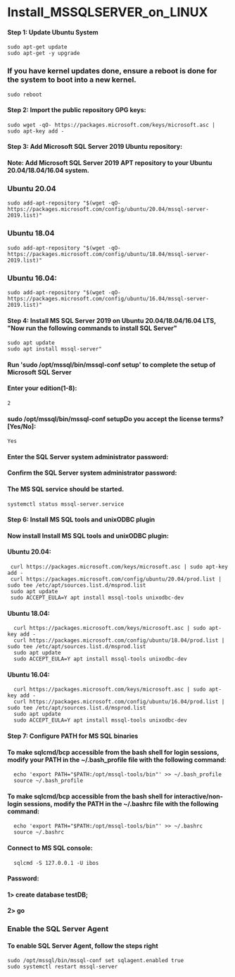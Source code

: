 # Install_MSSQLSERVER_on_LINUX

#### Step 1: Update Ubuntu System
    sudo apt-get update
    sudo apt-get -y upgrade
    
### If you have kernel updates done, ensure a reboot is done for the system to boot into a new kernel.
    sudo reboot
    
#### Step 2: Import the public repository GPG keys:
    sudo wget -qO- https://packages.microsoft.com/keys/microsoft.asc | sudo apt-key add -
#### Step 3: Add Microsoft SQL Server 2019 Ubuntu repository:
#### Note: Add Microsoft SQL Server 2019 APT repository to your Ubuntu 20.04/18.04/16.04 system.

### Ubuntu 20.04

    sudo add-apt-repository "$(wget -qO- https://packages.microsoft.com/config/ubuntu/20.04/mssql-server-2019.list)"
### Ubuntu 18.04

    sudo add-apt-repository "$(wget -qO- https://packages.microsoft.com/config/ubuntu/18.04/mssql-server-2019.list)"
### Ubuntu 16.04:
    sudo add-apt-repository "$(wget -qO- https://packages.microsoft.com/config/ubuntu/16.04/mssql-server-2019.list)"
#### Step 4: Install MS SQL Server 2019 on Ubuntu 20.04/18.04/16.04 LTS, "Now run the following commands to install SQL Server"

    sudo apt update
    sudo apt install mssql-server"
    
#### Run 'sudo /opt/mssql/bin/mssql-conf setup' to complete the setup of Microsoft SQL Server
    
#### Enter your edition(1-8): 
    2
#### sudo /opt/mssql/bin/mssql-conf setupDo you accept the license terms? [Yes/No]:
    Yes
#### Enter the SQL Server system administrator password:
#### Confirm the SQL Server system administrator password:

#### The MS SQL service should be started.
    systemctl status mssql-server.service 
#### Step 6: Install MS SQL tools and unixODBC plugin
#### Now install Install MS SQL tools and unixODBC plugin:
#### Ubuntu 20.04:
     curl https://packages.microsoft.com/keys/microsoft.asc | sudo apt-key add -
     curl https://packages.microsoft.com/config/ubuntu/20.04/prod.list | sudo tee /etc/apt/sources.list.d/msprod.list
     sudo apt update 
     sudo ACCEPT_EULA=Y apt install mssql-tools unixodbc-dev
#### Ubuntu 18.04:
      curl https://packages.microsoft.com/keys/microsoft.asc | sudo apt-key add -
      curl https://packages.microsoft.com/config/ubuntu/18.04/prod.list | sudo tee /etc/apt/sources.list.d/msprod.list
      sudo apt update
      sudo ACCEPT_EULA=Y apt install mssql-tools unixodbc-dev
#### Ubuntu 16.04:
      curl https://packages.microsoft.com/keys/microsoft.asc | sudo apt-key add -
      curl https://packages.microsoft.com/config/ubuntu/16.04/prod.list | sudo tee /etc/apt/sources.list.d/msprod.list
      sudo apt update
      sudo ACCEPT_EULA=Y apt install mssql-tools unixodbc-dev
#### Step 7: Configure PATH for MS SQL binaries

#### To make sqlcmd/bcp accessible from the bash shell for login sessions, modify your PATH in the ~/.bash_profile file with the following command:
      echo 'export PATH="$PATH:/opt/mssql-tools/bin"' >> ~/.bash_profile
      source ~/.bash_profile
#### To make sqlcmd/bcp accessible from the bash shell for interactive/non-login sessions, modify the PATH in the ~/.bashrc file with the following command:
      echo 'export PATH="$PATH:/opt/mssql-tools/bin"' >> ~/.bashrc
      source ~/.bashrc
#### Connect to MS SQL console:
      sqlcmd -S 127.0.0.1 -U ibos
#### Password: 

#### 1> create database testDB;
#### 2> go

### Enable the SQL Server Agent
#### To enable SQL Server Agent, follow the steps right
    sudo /opt/mssql/bin/mssql-conf set sqlagent.enabled true
    sudo systemctl restart mssql-server

      
      
      


